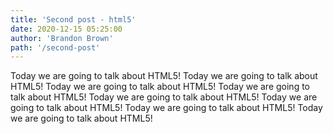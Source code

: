 ```yaml
---
title: 'Second post - html5'
date: 2020-12-15 05:25:00
author: 'Brandon Brown'
path: '/second-post'
---
```


Today we are going to talk about HTML5! Today we are going to talk about HTML5! Today we are going to talk about HTML5! Today we are going to talk about HTML5! Today we are going to talk about HTML5! Today we are going to talk about HTML5! Today we are going to talk about HTML5! Today we are going to talk about HTML5! 